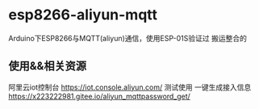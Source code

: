 # esp8266-aliyun-mqtt
Arduino下ESP8266与MQTT(aliyun)通信，使用ESP-01S验证过
搬运整合的
## 使用&&相关资源
阿里云iot控制台 https://iot.console.aliyun.com/
测试使用 一键生成接入信息 https://x223222981.gitee.io/aliyun_mqttpassword_get/
